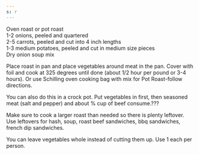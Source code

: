 ```yaml
---
s: r
---
```


Oven roast or pot roast  
1-2 onions, peeled and quartered  
2-5 carrots, peeled and cut into 4 inch lengths  
1-3 medium potatoes, peeled and cut in medium size pieces  
Dry onion soup mix 

Place roast in pan and place vegetables around meat in the pan. Cover with foil and cook at 325 
degrees until done (about 1/2 hour per pound or 3-4 hours). Or use Schilling oven cooking bag 
with mix for Pot Roast-follow directions. 

You can also do this in a crock pot. Put vegetables in first, then seasoned meat (salt and 
pepper) and about % cup of beef consume.??? 

Make sure to cook a larger roast than needed so there is plenty leftover. Use leftovers for hash, 
soup, roast beef sandwiches, bbq sandwiches, french dip sandwiches. 

You can leave vegetables whole instead of cutting them up. Use 1 each per person.